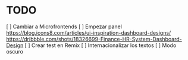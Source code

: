 # TODO

[ ] Cambiar a Microfrontends
[ ] Empezar panel <https://blog.icons8.com/articles/ui-inspiration-dashboard-designs/> <https://dribbble.com/shots/18326699-Finance-HR-System-Dashboard-Design>
[ ] Crear test en Remix
[ ] Internacionalizar los textos
[ ] Modo oscuro
